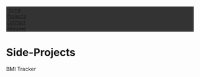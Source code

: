 <html>
<head>
<style>
ul {
  list-style-type: none;
  margin: 0;
  padding: 0;
  overflow: auto;
  background-color: #333;
}

li {
  float: left;
}

li a {
  display: block;
  color: white;
  text-align: center;
  padding: 14px 16px;
  text-decoration: none;
}

li a:hover {
  background-color: #111;
}
</style>
</head>
<body>

<ul>
  <li><a href="/">Home</a></li>
  <li><a class="active" href="/projects">Projects</a></li>
  <li><a href="/contact">Contact</a></li>
  <li><a href="/resume.pdf">Résumé</a></li>
</ul>
<h1>Side-Projects</h1>
<p>BMI Tracker</p>
</body>
</html>
